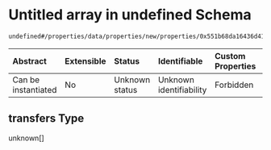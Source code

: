 # Untitled array in undefined Schema

```txt
undefined#/properties/data/properties/new/properties/0x551b68da16436d41569efede1e8ea019f6e3b4f28fd8f556321b3207c0ff9289/properties/transfers
```



| Abstract            | Extensible | Status         | Identifiable            | Custom Properties | Additional Properties | Access Restrictions | Defined In                                                                            |
| :------------------ | :--------- | :------------- | :---------------------- | :---------------- | :-------------------- | :------------------ | :------------------------------------------------------------------------------------ |
| Can be instantiated | No         | Unknown status | Unknown identifiability | Forbidden         | Allowed               | none                | [pool\_summary.schema.json\*](../out/pool_summary.schema.json "open original schema") |

## transfers Type

unknown\[]
